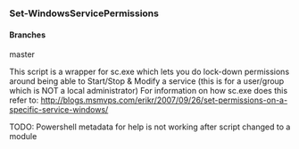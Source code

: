 

### Set-WindowsServicePermissions
#### Branches
master

This script is a wrapper for sc.exe which lets you do lock-down permissions around being able to Start/Stop & Modify a service (this is for a user/group which is NOT a local administrator)
For information on how sc.exe does this refer to: http://blogs.msmvps.com/erikr/2007/09/26/set-permissions-on-a-specific-service-windows/

TODO:
Powershell metadata for help is not working after script changed to a module







